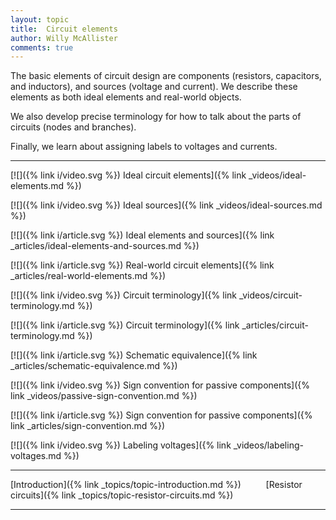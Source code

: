 ```yaml
---
layout: topic
title:  Circuit elements
author: Willy McAllister
comments: true
---
```


The basic elements of circuit design are components (resistors, capacitors, and inductors), and sources (voltage and current). We describe these elements as both ideal elements and real-world objects. 

We also develop precise terminology for how to talk about the parts of circuits (nodes and branches).  

Finally, we learn about assigning labels to voltages and currents.

----

[![]({% link i/video.svg %}) Ideal circuit elements]({% link _videos/ideal-elements.md %})

[![]({% link i/video.svg %}) Ideal sources]({% link _videos/ideal-sources.md %})

[![]({% link i/article.svg %}) Ideal elements and sources]({% link _articles/ideal-elements-and-sources.md %})

[![]({% link i/article.svg %}) Real-world circuit elements]({% link _articles/real-world-elements.md %})

[![]({% link i/video.svg %}) Circuit terminology]({% link _videos/circuit-terminology.md %})

[![]({% link i/article.svg %}) Circuit terminology]({% link _articles/circuit-terminology.md %})

[![]({% link i/article.svg %}) Schematic equivalence]({% link _articles/schematic-equivalence.md %}) 

[![]({% link i/video.svg %}) Sign convention for passive components]({% link _videos/passive-sign-convention.md %})

[![]({% link i/article.svg %}) Sign convention for passive components]({% link _articles/sign-convention.md %})

[![]({% link i/video.svg %}) Labeling voltages]({% link _videos/labeling-voltages.md %})

---

<i class="fas fa-arrow-left"></i> [Introduction]({% link _topics/topic-introduction.md %}) $\qquad$ [Resistor circuits]({% link _topics/topic-resistor-circuits.md %}) <i class="fas fa-arrow-right"></i>

---

